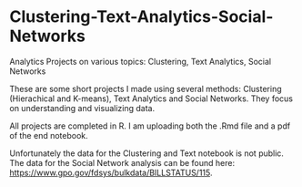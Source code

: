 # Clustering-Text-Analytics-Social-Networks
Analytics Projects on various topics: Clustering, Text Analytics, Social Networks

These are some short projects I made using several methods: Clustering (Hierachical and K-means), Text Analytics and Social Networks. They focus on understanding and visualizing data. 

All projects are completed in R. I am uploading both the .Rmd file and a pdf of the end notebook.

Unfortunately the data for the Clustering and Text notebook is not public. The data for the Social Network analysis can be found here: https://www.gpo.gov/fdsys/bulkdata/BILLSTATUS/115.

